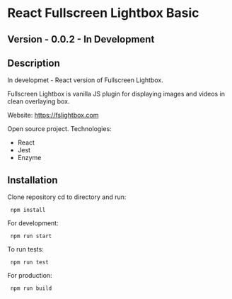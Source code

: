 # React Fullscreen Lightbox Basic
## Version - 0.0.2 - In Development
## Description
In developmet - React version of Fullscreen Lightbox.

Fullscreen Lightbox is vanilla JS plugin for displaying images and videos in clean overlaying box.

Website: https://fslightbox.com

Open source project. Technologies:
- React
- Jest
- Enzyme 

## Installation

Clone repository cd to directory and run:

```
 npm install
```

For development:
```
 npm run start
```

To run tests:
```
 npm run test
```

For production:
```
 npm run build
```

